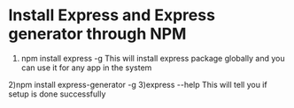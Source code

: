 # Install Express and Express generator through NPM 
  1) npm install express -g
         This will install express package globally and you can use it for any app in the system

  2)npm install express-generator -g
  3)express --help
     This will tell you if setup is done successfully
